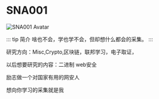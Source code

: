 # SNA001

<img :src="$withBase('/member_avatar/SNA001.png')" alt="SNA001 Avatar">

::: tip 简介
啥也不会，学也学不会，但却想什么都会的采集。
:::

研究方向：Misc,Crypto,区块链，联邦学习，电子取证，

以后想要研究的内容：二进制 web安全

励志做一个对国家有用的网安人

想向你学习的采集就是我
